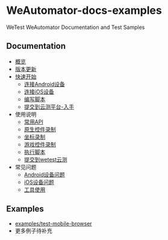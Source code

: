 # WeAutomator-docs-examples

WeTest WeAutomator Documentation and Test Samples
## Documentation

- [概览](docs/overview.md)
- [版本更新](docs/changelog.md)
- [快速开始](docs/quick-start/quick_start.md)
    - [连接Android设备](docs/quick-start/android-connect.md)
    - [连接iOS设备](docs/quick-start/ios-connect.md)
    - [编写脚本](docs/quick-start/write-script.md)
    - [提交到云测平台-入手](docs/started.md)
- 使用说明
    - [常用API](docs/advance-topics/api.md)
    - [原生控件录制](docs/advance-topics/record-app.md)
    - [坐标录制](docs/advance-topics/record-aixel.md")
    - [游戏控件录制](docs/advance-topics/record-game.md)
    - [执行脚本](docs/advance-topics/run-script.md)
    - [提交到wetest云测](docs/advance-topics/submit-script.md)
- 常见问题
    - [Android设备问题](docs/faq/android.md)
    - [iOS设备问题](docs/faq/ios.md)
    - [工具使用](docs/faq/ide.md)

## Examples

- [examples/test-mobile-browser](examples/test-mobile-browser/README.md)
- 更多例子待补充
